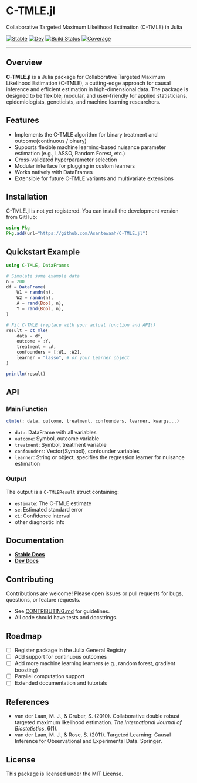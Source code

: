 # C-TMLE.jl

Collaborative Targeted Maximum Likelihood Estimation (C-TMLE) in Julia

[![Stable](https://img.shields.io/badge/docs-stable-blue.svg)](https://Asantewaah/C-TMLE.jl/stable)
[![Dev](https://img.shields.io/badge/docs-dev-blue.svg)](https://Asantewaah/C-TMLE.jl/C-TMLE.jl/dev)
[![Build Status](https://github.com/your-github-username/C-TMLE.jl/actions/workflows/CI.yml/badge.svg)](https://github.com/Asantewaah/C-TMLE.jl/C-TMLE.jl/actions)
[![Coverage](https://codecov.io/gh/your-github-username/C-TMLE.jl/branch/main/graph/badge.svg)](https://codecov.io/gh/Asantewaah/C-TMLE.jl)

--- 

## Overview

**C-TMLE.jl** is a Julia package for Collaborative Targeted Maximum Likelihood Estimation (C-TMLE), a cutting-edge approach for causal inference and efficient estimation in high-dimensional data. The package is designed to be flexible, modular, and user-friendly for applied statisticians, epidemiologists, geneticists, and machine learning researchers.

## Features

- Implements the C-TMLE algorithm for binary treatment and outcome(continuous / binary)
- Supports flexible machine learning-based nuisance parameter estimation (e.g., LASSO, Random Forest, etc.)
- Cross-validated hyperparameter selection
- Modular interface for plugging in custom learners
- Works natively with DataFrames
- Extensible for future C-TMLE variants and multivariate extensions

## Installation

C-TMLE.jl is not yet registered. You can install the development version from GitHub:

```julia
using Pkg
Pkg.add(url="https://github.com/Asantewaah/C-TMLE.jl")
```

## Quickstart Example

```julia
using C-TMLE, DataFrames

# Simulate some example data
n = 200
df = DataFrame(
    W1 = randn(n),
    W2 = randn(n),
    A = rand(Bool, n),
    Y = rand(Bool, n),
)

# Fit C-TMLE (replace with your actual function and API!)
result = ct_mle(
    data = df,
    outcome = :Y,
    treatment = :A,
    confounders = [:W1, :W2],
    learner = "lasso", # or your Learner object
)

println(result)
```

## API

### Main Function

```julia
ctmle(; data, outcome, treatment, confounders, learner, kwargs...)
```

- `data`: DataFrame with all variables
- `outcome`: Symbol, outcome variable
- `treatment`: Symbol, treatment variable
- `confounders`: Vector{Symbol}, confounder variables
- `learner`: String or object, specifies the regression learner for nuisance estimation

### Output

The output is a `C-TMLEResult` struct containing:
- `estimate`: The C-TMLE estimate
- `se`: Estimated standard error
- `ci`: Confidence interval
- other diagnostic info

## Documentation

- [**Stable Docs**](https://Asantewaah.github.io/C-TMLE.jl/stable)
- [**Dev Docs**](https://Asantewaah.io/C-TMLE.jl/dev)

## Contributing

Contributions are welcome! Please open issues or pull requests for bugs, questions, or feature requests.
- See [CONTRIBUTING.md](CONTRIBUTING.md) for guidelines.
- All code should have tests and docstrings.

## Roadmap

- [ ] Register package in the Julia General Registry
- [ ] Add support for continuous outcomes
- [ ] Add more machine learning learners (e.g., random forest, gradient boosting)
- [ ] Parallel computation support
- [ ] Extended documentation and tutorials

## References

- van der Laan, M. J., & Gruber, S. (2010). Collaborative double robust targeted maximum likelihood estimation. _The International Journal of Biostatistics_, 6(1).
- van der Laan, M. J., & Rose, S. (2011). Targeted Learning: Causal Inference for Observational and Experimental Data. Springer.

## License

This package is licensed under the MIT License.